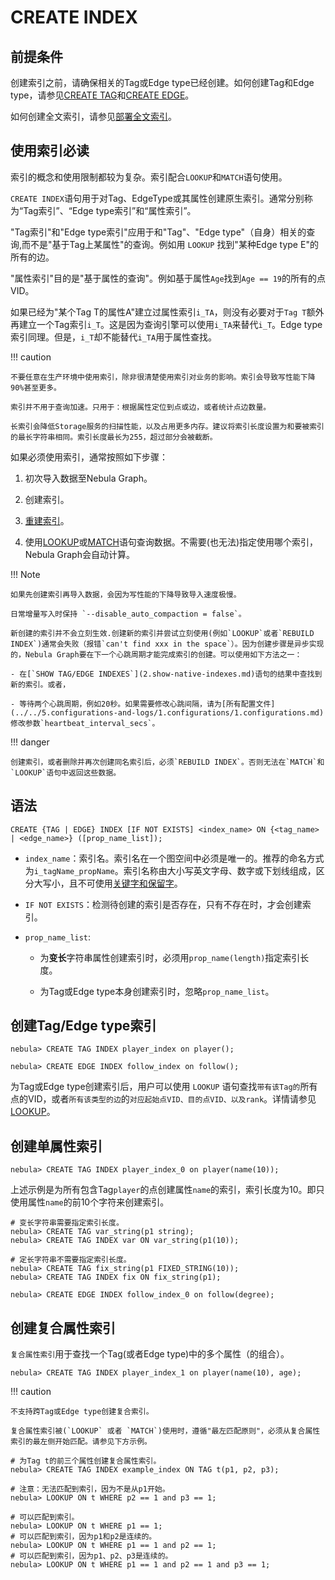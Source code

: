 # CREATE INDEX

## 前提条件

创建索引之前，请确保相关的Tag或Edge type已经创建。如何创建Tag和Edge type，请参见[CREATE TAG](../10.tag-statements/1.create-tag.md)和[CREATE EDGE](../11.edge-type-statements/1.create-edge.md)。

如何创建全文索引，请参见[部署全文索引](../../4.deployment-and-installation/6.deploy-text-based-index/2.deploy-es.md)。

## 使用索引必读

索引的概念和使用限制都较为复杂。索引配合`LOOKUP`和`MATCH`语句使用。

`CREATE INDEX`语句用于对Tag、EdgeType或其属性创建原生索引。通常分别称为“Tag索引”、“Edge type索引”和“属性索引”。

"Tag索引"和"Edge type索引"应用于和"Tag"、"Edge type"（自身）相关的查询,而不是"基于Tag上某属性"的查询。例如用 `LOOKUP` 找到"某种Edge type E"的所有的边。

"属性索引"目的是"基于属性的查询"。例如基于属性`Age`找到`Age == 19`的所有的点VID。
    
如果已经为"某个Tag T的属性A"建立过属性索引`i_TA`，则没有必要对于`Tag T`额外再建立一个Tag索引`i_T`。这是因为查询引擎可以使用`i_TA`来替代`i_T`。Edge type索引同理。但是，`i_T`却不能替代`i_TA`用于属性查找。

!!! caution

    不要任意在生产环境中使用索引，除非很清楚使用索引对业务的影响。索引会导致写性能下降90%甚至更多。
    
    索引并不用于查询加速。只用于：根据属性定位到点或边，或者统计点边数量。

    长索引会降低Storage服务的扫描性能，以及占用更多内存。建议将索引长度设置为和要被索引的最长字符串相同。索引长度最长为255，超过部分会被截断。

如果必须使用索引，通常按照如下步骤：

1. 初次导入数据至Nebula Graph。

2. 创建索引。

3. [重建索引](4.rebuild-native-index.md)。

4. 使用[LOOKUP](../7.general-query-statements/5.lookup.md)或[MATCH](../7.general-query-statements/2.match.md)语句查询数据。不需要(也无法)指定使用哪个索引，Nebula Graph会自动计算。

!!! Note

    如果先创建索引再导入数据，会因为写性能的下降导致导入速度极慢。

    日常增量写入时保持 `--disable_auto_compaction = false`。

    新创建的索引并不会立刻生效.创建新的索引并尝试立刻使用(例如`LOOKUP`或者`REBUILD INDEX`)通常会失败（报错`can't find xxx in the space`）。因为创建步骤是异步实现的，Nebula Graph要在下一个心跳周期才能完成索引的创建。可以使用如下方法之一：

    - 在[`SHOW TAG/EDGE INDEXES`](2.show-native-indexes.md)语句的结果中查找到新的索引。或者，

    - 等待两个心跳周期，例如20秒。如果需要修改心跳间隔，请为[所有配置文件](../../5.configurations-and-logs/1.configurations/1.configurations.md)修改参数`heartbeat_interval_secs`。

!!! danger

    创建索引，或者删除并再次创建同名索引后，必须`REBUILD INDEX`。否则无法在`MATCH`和`LOOKUP`语句中返回这些数据。

## 语法

```ngql
CREATE {TAG | EDGE} INDEX [IF NOT EXISTS] <index_name> ON {<tag_name> | <edge_name>} ([prop_name_list]);
```

- `index_name`：索引名。索引名在一个图空间中必须是唯一的。推荐的命名方式为`i_tagName_propName`。索引名称由大小写英文字母、数字或下划线组成，区分大写小，且不可使用[关键字和保留字](../../3.ngql-guide/1.nGQL-overview/keywords-and-reserved-words.md)。

- `IF NOT EXISTS`：检测待创建的索引是否存在，只有不存在时，才会创建索引。

- `prop_name_list`:

  + 为**变长**字符串属性创建索引时，必须用`prop_name(length)`指定索引长度。

  + 为Tag或Edge type本身创建索引时，忽略`prop_name_list`。

## 创建Tag/Edge type索引

```ngql
nebula> CREATE TAG INDEX player_index on player();
```

```ngql
nebula> CREATE EDGE INDEX follow_index on follow();
```

为Tag或Edge type创建索引后，用户可以使用 `LOOKUP` 语句查找`带有该Tag的`所有点的VID，或者`所有该类型的边`的`对应起始点VID、目的点VID、以及rank`。详情请参见[LOOKUP](../7.general-query-statements/5.lookup.md)。

## 创建单属性索引

```ngql
nebula> CREATE TAG INDEX player_index_0 on player(name(10));
```

上述示例是为所有包含Tag`player`的点创建属性`name`的索引，索引长度为10。即只使用属性`name`的前10个字符来创建索引。

```ngql
# 变长字符串需要指定索引长度。
nebula> CREATE TAG var_string(p1 string);
nebula> CREATE TAG INDEX var ON var_string(p1(10));

# 定长字符串不需要指定索引长度。
nebula> CREATE TAG fix_string(p1 FIXED_STRING(10));
nebula> CREATE TAG INDEX fix ON fix_string(p1);
```

```ngql
nebula> CREATE EDGE INDEX follow_index_0 on follow(degree);
```

## 创建复合属性索引

`复合属性索引`用于查找一个Tag(或者Edge type)中的多个属性（的组合）。

```ngql
nebula> CREATE TAG INDEX player_index_1 on player(name(10), age);
```

!!! caution
   
    不支持跨Tag或Edge type创建复合索引。

    复合属性索引被(`LOOKUP` 或者 `MATCH`)使用时，遵循"最左匹配原则"，必须从复合属性索引的最左侧开始匹配。请参见下方示例。
  
```ngql
# 为Tag t的前三个属性创建复合属性索引。
nebula> CREATE TAG INDEX example_index ON TAG t(p1, p2, p3);

# 注意：无法匹配到索引，因为不是从p1开始。
nebula> LOOKUP ON t WHERE p2 == 1 and p3 == 1; 

# 可以匹配到索引。
nebula> LOOKUP ON t WHERE p1 == 1;  
# 可以匹配到索引，因为p1和p2是连续的。
nebula> LOOKUP ON t WHERE p1 == 1 and p2 == 1;  
# 可以匹配到索引，因为p1、p2、p3是连续的。
nebula> LOOKUP ON t WHERE p1 == 1 and p2 == 1 and p3 == 1; 
```
